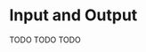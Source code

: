 # Input and Output

[//]: # (TODO)
<web-summary>TODO</web-summary>
<card-summary>TODO</card-summary>
<link-summary>TODO</link-summary>